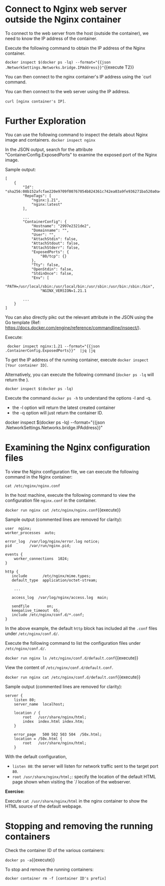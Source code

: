 






# Connect to Nginx web server outside the Nginx container

To connect to the web server from the host (outside the container), we need to know the IP address of the container.

Execute the following command to obtain the IP address of the Nginx container.

`docker inspect $(docker ps -lq) --format="{{json .NetworkSettings.Networks.bridge.IPAddress}}"`{{execute T2}}

You can then connect to the nginx container's IP address using the `curl command.

You can then connect to the web server using the IP address.

`curl [nginx container's IP]`.



# Further Exploration

You can use the following command to inspect the details about Nginx image and containers.
`docker inspect nginx`

In the JSON output, search for the attribute "ContainerConfig.ExposedPorts" to examine the exposed port of the Nginx image.

Sample output:

```
[
    {
        "Id": "sha256:08b152afcfae220e9709f00767054b824361c742ea03a9fe936271ba520a0a4b",
        "RepoTags": [
            "nginx:1.21",
            "nginx:latest"
        ],
        
        ...
        "ContainerConfig": {
            "Hostname": "2997e2321de2",
            "Domainname": "",
            "User": "",
            "AttachStdin": false,
            "AttachStdout": false,
            "AttachStderr": false,
            "ExposedPorts": {
                "80/tcp": {}
            },
            "Tty": false,
            "OpenStdin": false,
            "StdinOnce": false,
            "Env": [
                "PATH=/usr/local/sbin:/usr/local/bin:/usr/sbin:/usr/bin:/sbin:/bin",
                "NGINX_VERSION=1.21.1
        
        ...
    }
]
```

You can also directly pikc out the relevant attribute in the JSON using the Go template (Ref: https://docs.docker.com/engine/reference/commandline/inspect/).

Execute:

` docker inspect nginx:1.21 --format="{{json .ContainerConfig.ExposedPorts}}"  |jq |jq`

To get the IP address of the running container, execute `docker inspect [Your container ID]`.

Alternatively, you can execute the following command (`docker ps -lq` will return the ).

`docker inspect $(docker ps -lq)`

Execute the command `docker ps -h` to understand the options -l and -q.
- the -l option will return the latest created container 
- the -q option  will just return the container ID.


docker inspect $(docker ps -lq) --format="{{json .NetworkSettings.Networks.bridge.IPAddress}}"




# Examining the Nginx configuration files 

To view the Nginx configuration file, we can execute the following command in the Nginx container:

`cat /etc/nginx/nginx.conf`


In the host machine, execute the following command to view the configuration file `nginx.conf` in the container.

`docker run nginx cat /etc/nginx/nginx.conf`{{execute}}

Sample output (commented lines are removed for clarity): 

```
user  nginx;
worker_processes  auto;

error_log  /var/log/nginx/error.log notice;
pid        /var/run/nginx.pid;

events {
    worker_connections  1024;
}

http {
   include       /etc/nginx/mime.types;
   default_type  application/octet-stream;

	...

   access_log  /var/log/nginx/access.log  main;

   sendfile        on;
   keepalive_timeout  65;
   include /etc/nginx/conf.d/*.conf;
}
```

In the above example, the default `http` block has included all the `.conf` files under `/etc/nginx/conf.d/`.

Execute the following command to list the configuration files under `/etc/nginx/conf.d/`.

`docker run nginx ls /etc/nginx/conf.d/default.conf`{{execute}}

View the content of `/etc/nginx/conf.d/default.conf`.

`docker run nginx cat /etc/nginx/conf.d/default.conf`{{execute}}

Sample output (commented lines are removed for clarity):

```
server {
    listen 80;
    server_name  localhost;

    location / {
        root   /usr/share/nginx/html;
        index  index.html index.htm;
    }

    error_page   500 502 503 504  /50x.html;
    location = /50x.html {
        root   /usr/share/nginx/html;
    }

```

With the default configuration,
- `listen 80`: the server will listen for network traffic sent to the target port `80`.
- `root /usr/share/nginx/html;`: specify the location of the default HTML page shown when visiting the `/ location of the webserver.

**Exercise:**

Execute `cat /usr/share/nginx/html` in the nginx container to show the HTML source of the default webpage.


# Stopping and removing the running containers

Check the container ID of the various containers:

`docker ps -a`{{execute}}

To stop and remove the running containers:

```
docker container rm -f [container ID's prefix]
```
